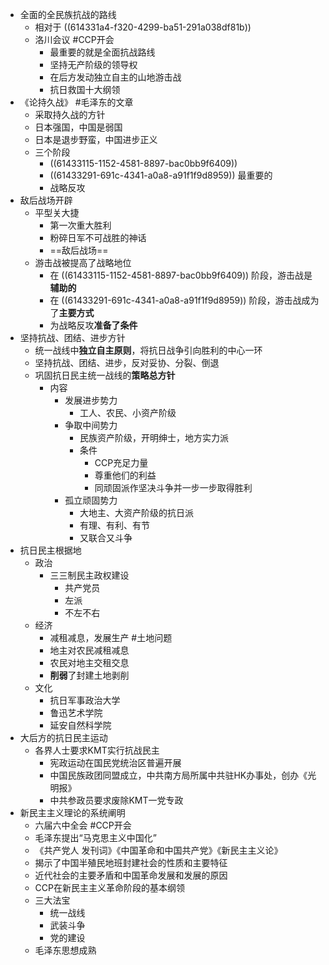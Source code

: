 - 全面的全民族抗战的路线
	- 相对于 ((614331a4-f320-4299-ba51-291a038df81b))
	- 洛川会议 #CCP开会
		- 最重要的就是全面抗战路线
		- 坚持无产阶级的领导权
		- 在后方发动独立自主的山地游击战
		- 抗日救国十大纲领
- 《论持久战》 #毛泽东的文章
	- 采取持久战的方针
	- 日本强国，中国是弱国
	- 日本是退步野蛮，中国进步正义
	- 三个阶段
		- ((61433115-1152-4581-8897-bac0bb9f6409))
		- ((61433291-691c-4341-a0a8-a91f1f9d8959)) 最重要的
		- 战略反攻
- 敌后战场开辟
	- 平型关大捷
		- 第一次重大胜利
		- 粉碎日军不可战胜的神话
		- ==敌后战场==
	- 游击战被提高了战略地位
		- 在 ((61433115-1152-4581-8897-bac0bb9f6409)) 阶段，游击战是**辅助的**
		- 在 ((61433291-691c-4341-a0a8-a91f1f9d8959)) 阶段，游击战成为了**主要方式**
		- 为战略反攻**准备了条件**
- 坚持抗战、团结、进步方针
	- 统一战线中**独立自主原则**，将抗日战争引向胜利的中心一环
	- 坚持抗战、团结、进步，反对妥协、分裂、倒退
	- 巩固抗日民主统一战线的**策略总方针**
		- 内容
			- 发展进步势力
				- 工人、农民、小资产阶级
			- 争取中间势力
				- 民族资产阶级，开明绅士，地方实力派
				- 条件
					- CCP充足力量
					- 尊重他们的利益
					- 同顽固派作坚决斗争并一步一步取得胜利
			- 孤立顽固势力
				- 大地主、大资产阶级的抗日派
				- 有理、有利、有节
				- 又联合又斗争
- 抗日民主根据地
	- 政治
		- 三三制民主政权建设
			- 共产党员
			- 左派
			- 不左不右
	- 经济
		- 减租减息，发展生产 #土地问题
		- 地主对农民减租减息
		- 农民对地主交租交息
		- **削弱**了封建土地剥削
	- 文化
		- 抗日军事政治大学
		- 鲁迅艺术学院
		- 延安自然科学院
- 大后方的抗日民主运动
	- 各界人士要求KMT实行抗战民主
		- 宪政运动在国民党统治区普遍开展
		- 中国民族政团同盟成立，中共南方局所属中共驻HK办事处，创办《光明报》
		- 中共参政员要求废除KMT一党专政
- 新民主主义理论的系统阐明
	- 六届六中全会 #CCP开会
	- 毛泽东提出“马克思主义中国化”
	- 《共产党人 发刊词》《中国革命和中国共产党》《新民主主义论》
	- 揭示了中国半殖民地班封建社会的性质和主要特征
	- 近代社会的主要矛盾和中国革命发展和发展的原因
	- CCP在新民主主义革命阶段的基本纲领
	- 三大法宝
		- 统一战线
		- 武装斗争
		- 党的建设
	- 毛泽东思想成熟